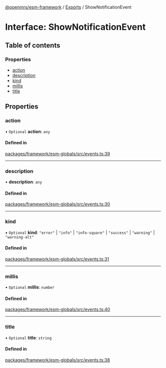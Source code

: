 [@openmrs/esm-framework](../API.md) / [Exports](../modules.md) / ShowNotificationEvent

# Interface: ShowNotificationEvent

## Table of contents

### Properties

- [action](shownotificationevent.md#action)
- [description](shownotificationevent.md#description)
- [kind](shownotificationevent.md#kind)
- [millis](shownotificationevent.md#millis)
- [title](shownotificationevent.md#title)

## Properties

### action

• `Optional` **action**: `any`

#### Defined in

[packages/framework/esm-globals/src/events.ts:39](https://github.com/openmrs/openmrs-esm-core/blob/master/packages/framework/esm-globals/src/events.ts#L39)

___

### description

• **description**: `any`

#### Defined in

[packages/framework/esm-globals/src/events.ts:30](https://github.com/openmrs/openmrs-esm-core/blob/master/packages/framework/esm-globals/src/events.ts#L30)

___

### kind

• `Optional` **kind**: ``"error"`` \| ``"info"`` \| ``"info-square"`` \| ``"success"`` \| ``"warning"`` \| ``"warning-alt"``

#### Defined in

[packages/framework/esm-globals/src/events.ts:31](https://github.com/openmrs/openmrs-esm-core/blob/master/packages/framework/esm-globals/src/events.ts#L31)

___

### millis

• `Optional` **millis**: `number`

#### Defined in

[packages/framework/esm-globals/src/events.ts:40](https://github.com/openmrs/openmrs-esm-core/blob/master/packages/framework/esm-globals/src/events.ts#L40)

___

### title

• `Optional` **title**: `string`

#### Defined in

[packages/framework/esm-globals/src/events.ts:38](https://github.com/openmrs/openmrs-esm-core/blob/master/packages/framework/esm-globals/src/events.ts#L38)
